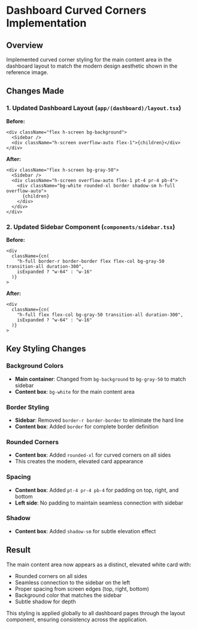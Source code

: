 # Dashboard Curved Corners Implementation

## Overview
Implemented curved corner styling for the main content area in the dashboard layout to match the modern design aesthetic shown in the reference image.

## Changes Made

### 1. Updated Dashboard Layout (`app/(dashboard)/layout.tsx`)

**Before:**
```tsx
<div className="flex h-screen bg-background">
  <Sidebar />
  <div className="h-screen overflow-auto flex-1">{children}</div>
</div>
```

**After:**
```tsx
<div className="flex h-screen bg-gray-50">
  <Sidebar />
  <div className="h-screen overflow-auto flex-1 pt-4 pr-4 pb-4">
    <div className="bg-white rounded-xl border shadow-sm h-full overflow-auto">
      {children}
    </div>
  </div>
</div>
```

### 2. Updated Sidebar Component (`components/sidebar.tsx`)

**Before:**
```tsx
<div
  className={cn(
    "h-full border-r border-border flex flex-col bg-gray-50 transition-all duration-300",
    isExpanded ? "w-64" : "w-16"
  )}
>
```

**After:**
```tsx
<div
  className={cn(
    "h-full flex flex-col bg-gray-50 transition-all duration-300",
    isExpanded ? "w-64" : "w-16"
  )}
>
```

## Key Styling Changes

### Background Colors
- **Main container**: Changed from `bg-background` to `bg-gray-50` to match sidebar
- **Content box**: `bg-white` for the main content area

### Border Styling
- **Sidebar**: Removed `border-r border-border` to eliminate the hard line
- **Content box**: Added `border` for complete border definition

### Rounded Corners
- **Content box**: Added `rounded-xl` for curved corners on all sides
- This creates the modern, elevated card appearance

### Spacing
- **Content box**: Added `pt-4 pr-4 pb-4` for padding on top, right, and bottom
- **Left side**: No padding to maintain seamless connection with sidebar

### Shadow
- **Content box**: Added `shadow-sm` for subtle elevation effect

## Result
The main content area now appears as a distinct, elevated white card with:
- Rounded corners on all sides
- Seamless connection to the sidebar on the left
- Proper spacing from screen edges (top, right, bottom)
- Background color that matches the sidebar
- Subtle shadow for depth

This styling is applied globally to all dashboard pages through the layout component, ensuring consistency across the application.
